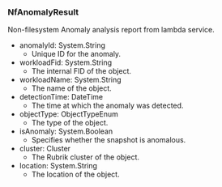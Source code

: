 ### NfAnomalyResult
Non-filesystem Anomaly analysis report from lambda service.

- anomalyId: System.String
  - Unique ID for the anomaly.
- workloadFid: System.String
  - The internal FID of the object.
- workloadName: System.String
  - The name of the object.
- detectionTime: DateTime
  - The time at which the anomaly was detected.
- objectType: ObjectTypeEnum
  - The type of the object.
- isAnomaly: System.Boolean
  - Specifies whether the snapshot is anomalous.
- cluster: Cluster
  - The Rubrik cluster of the object.
- location: System.String
  - The location of the object.
